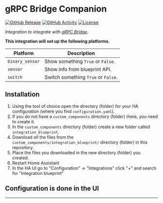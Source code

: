 # gRPC Bridge Companion

[![GitHub Release][releases-shield]][releases]
[![GitHub Activity][commits-shield]][commits]
[![License][license-shield]](LICENSE)

_Integration to integrate with [gRPC Bridge][grpc-bridge]._

**This integration will set up the following platforms.**

Platform | Description
-- | --
`binary_sensor` | Show something `True` or `False`.
`sensor` | Show info from blueprint API.
`switch` | Switch something `True` or `False`.

## Installation

1. Using the tool of choice open the directory (folder) for your HA configuration (where you find `configuration.yaml`).
1. If you do not have a `custom_components` directory (folder) there, you need to create it.
1. In the `custom_components` directory (folder) create a new folder called `integration_blueprint`.
1. Download _all_ the files from the `custom_components/integration_blueprint/` directory (folder) in this repository.
1. Place the files you downloaded in the new directory (folder) you created.
1. Restart Home Assistant
1. In the HA UI go to "Configuration" -> "Integrations" click "+" and search for "Integration blueprint"

## Configuration is done in the UI

<!---->

***

[grpc-bridge]: https://github.com/moonen-home-automation/grpc-bridge
[commits-shield]: https://img.shields.io/github/commit-activity/y/moonen-home-automation/hass-bridge-companion.svg?style=for-the-badge
[commits]: https://github.com/moonen-home-automation/hass-bridge-companion/commits/main
[discord]: https://discord.gg/Qa5fW2R
[license-shield]: https://img.shields.io/github/license/moonen-home-automation/hass-bridge-companion.svg?style=for-the-badge
[releases-shield]: https://img.shields.io/github/release/moonen-home-automation/hass-bridge-companion.svg?style=for-the-badge
[releases]: https://github.com/moonen-home-automation/hass-bridge-companion/releases

